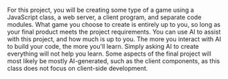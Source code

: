 For this project, you will be creating some type of a game using a JavaScript class, a web server, a client program, and separate code modules. What game you choose to create is entirely up to you, so long as your final product meets the project requirements. You can use AI to assist with this project, and how much is up to you. The more you interact with AI to build your code, the more you'll learn. Simply asking AI to create everything will not help you learn. Some aspects of the final project will most likely be mostly AI-generated, such as the client components, as this class does not focus on client-side development.
